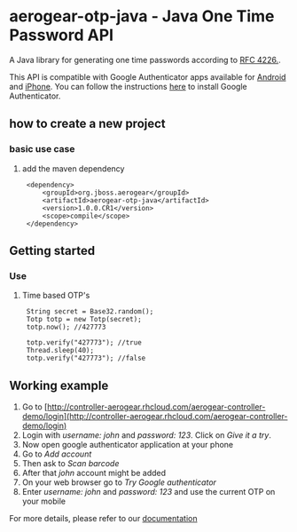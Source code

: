 # aerogear-otp-java - Java One Time Password API

A Java library for generating one time passwords according to [RFC 4226.](http://tools.ietf.org/html/rfc4226).

This API is compatible with Google Authenticator apps available for [Android](https://play.google.com/store/apps/details?id=com.google.android.apps.authenticator2&hl=en) and [iPhone](https://itunes.apple.com/us/app/google-authenticator/id388497605?mt=8). You can follow the instructions [here](http://support.google.com/accounts/bin/answer.py?hl=en&answer=1066447) to install Google Authenticator. 

## how to create a new project

### basic use case

1. add the maven dependency

        <dependency>
            <groupId>org.jboss.aerogear</groupId>
            <artifactId>aerogear-otp-java</artifactId>
            <version>1.0.0.CR1</version>
            <scope>compile</scope>
        </dependency>
       
## Getting started

### Use 

1. Time based OTP's

        String secret = Base32.random();
        Totp totp = new Totp(secret);
        totp.now(); //427773
        
        totp.verify("427773"); //true
        Thread.sleep(40);
        totp.verify("427773"); //false
         

## Working example

1. Go to [http://controller-aerogear.rhcloud.com/aerogear-controller-demo/login](http://controller-aerogear.rhcloud.com/aerogear-controller-demo/login)
2. Login with *username: john* and *password: 123*. Click on *Give it a try*.
3. Now open google authenticator application at your phone
4. Go to *Add account*
5. Then ask to *Scan barcode*
6. After that *john* account might be added 
7. On your web browser go to *Try Google authenticator*
8. Enter *username: john* and *password: 123* and use the current OTP on your mobile

For more details, please refer to our [documentation](http://aerogear.org/docs/specs/aerogear-security-otp/)


